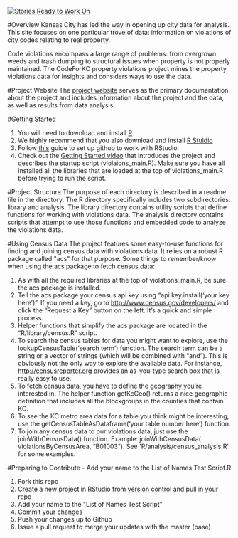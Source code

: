 [![Stories Ready to Work On](https://badge.waffle.io/zmon/Property-Violations-Settlement.svg?label=ready&title=Cards%20Ready%20To%20Work%20On)](https://waffle.io/zmon/Property-Violations-Settlement)

#Overview
Kansas City has led the way in opening up city data for analysis. This site focuses on one particular trove of data: information on violations of city codes relating to real property.

Code violations encompass a large range of problems: from overgrown weeds and trash dumping to structural issues when property is not properly maintained. The CodeForKC property violations project mines the property violations data for insights and considers ways to use the data.

#Project Website
The [project website](http://codeforkc.org/Property-Violations-Settlement/) serves as the primary documentation about the project and includes information about the project and the data, as well as results from data analysis.

#Getting Started
1. You will need to download and install [R](https://www.r-project.org/)
2. We highly recommend that you also download and install [R Stuidio](https://www.rstudio.com/products/rstudio/)
3. Follow [this](https://support.rstudio.com/hc/en-us/articles/200532077-Version-Control-with-Git-and-SVN) guide to set up github to work with RStudio. 
4. Check out the [Getting Started video](https://www.youtube.com/watch?v=xVjcfoTJBIM) that introduces the project and describes the startup script (violaions_main.R). Make sure you have all installed all the libraries that are loaded at the top of violations_main.R before trying to run the script.

#Project Structure
The purpose of each directory is described in a readme file in the directory. The R directory specifically includes two subdirectories: library and analysis. The library directory contains utility scripts that define functions for working with violations data. The analysis directory contains scripts that attempt to use those functions and embedded code to analyze the violations data.

#Using Census Data
The project features some easy-to-use functions for finding and joining census data with violations data. It relies on a robust R package called "acs" for that purpose. Some things to remember/know when using the acs package to fetch census data:

1. As with all the required libraries at the top of violations_main.R, be sure the acs package is installed.
2. Tell the acs package your census api key using “api.key.install(‘your key here’)”. If you need a key, go to http://www.census.gov/developers/ and click the “Request a Key” button on the left. It’s a quick and simple process.
3. Helper functions that simplify the acs package are located in the “R/library/census.R” script.
4. To search the census tables for data you might want to explore, use the lookupCensusTable(‘search term’) function. The search term can be a string or a vector of strings (which will be combined with “and”). This is obviously not the only way to explore the available data. For instance, http://censusreporter.org provides an as-you-type search box that is really easy to use.
5. To fetch census data, you have to define the geography you’re interested in. The helper function getKcGeo() returns a nice geographic definition that includes all the blockgroups in the counties that contain KC.
6. To see the KC metro area data for a table you think might be interesting, use the getCensusTableAsDataframe(‘your table number here’) function.
7. To join any census data to our violations data, just use the joinWithCensusData() function. Example: joinWithCensusData( violationsByCensusArea, “B01003”). See 'R/analysis/census_analysis.R' for some examples.

#Preparing to Contribute - Add your name to the List of Names Test Script.R
1. Fork this repo  
2. Create a new project in RStudio from [version control](http://i0.wp.com/www.datasurg.net/wp-content/uploads/2015/07/7_new_project.jpg?zoom=2&resize=456%2C328) and pull in your repo  
3. Add your name to the "List of Names Test Script"  
4. Commit your changes  
5. Push your changes up to Github  
6. Issue a pull request to merge your updates with the master (base) 